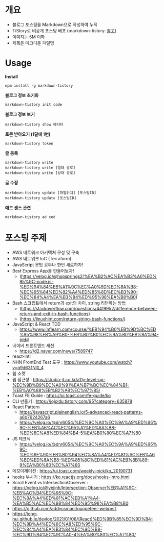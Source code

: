# 개요

- 블로그 포스팅을 Markdown으로 작성하여 누적
- TiStory로 비공개 포스팅 배포 (markdown-tistory: [참고](https://github.com/jojoldu/markdown-tistory))
- 이미지는 5M 이하
- 제목은 마크다운 파일명

# Usage

**Install**

```
npm install -g markdown-tistory
```

**블로그 정보 초기화**

```
markdown-tistory init code
```

**블로그 정보 보기**

```
markdown-tistory show 에디터
```

**토큰 받아오기 (1달에 1번)**

```
markdown-tistory token
```

**글 등록**

```
markdown-tistory write
markdown-tistory write [절대 경로]
markdown-tistory write [상대 경로]
```

**글 수정**

```
markdown-tistory update [파일위치] [포스팅ID]
markdown-tistory update [포스팅ID]
```

**애드 샌스 관련**

```
markdown-tistory ad cod
```

# 포스팅 주제

- AWS 네트워크 아키텍처 구성 및 구축
- AWS 네트워크 IoC (Terraform)
- JavaScript 문법 공부나 한번 새로하자!
- Best Express App을 만들어보자!
  - (https://velog.io/@hopsprings2/%EA%B2%AC%EA%B3%A0%ED%95%9C-node.js-%ED%94%84%EB%A1%9C%EC%A0%9D%ED%8A%B8-%EC%95%84%ED%82%A4%ED%85%8D%EC%B3%90-%EC%84%A4%EA%B3%84%ED%95%98%EA%B8%B0)
- Bash 스크립트에서 return과 exit의 차이, string 리턴하는 방법
  - (https://stackoverflow.com/questions/4419952/difference-between-return-and-exit-in-bash-functions)
  - (https://linuxhint.com/return-string-bash-functions/)
- JavaScript & React TDD
  - https://www.inflearn.com/course/%EB%94%B0%EB%9D%BC%ED%95%98%EB%A9%B0-%EB%B0%B0%EC%9A%B0%EB%8A%94-tdd#
- 네이버 프론트앤드 세션
  - https://d2.naver.com/news/7589747
- react-intl
- NHN FrontEnd Test 도구 : https://www.youtube.com/watch?v=q9d631Nl0_4
- 웹 소켓
- 웹 접근성 : https://studio-jt.co.kr/a11y-level-up-%EC%9B%B9%EC%A0%91%EA%B7%BC%EC%84%B1-%EB%A0%88%EB%B2%A8%EC%97%85/
- Toast FE Guide : https://ui.toast.com/fe-guide/ko
- CLI 만들기 : https://jojoldu.tistory.com/95?category=635878
- React Pattern
  - https://javascript.plainenglish.io/5-advanced-react-patterns-a6b7624267a6
  - https://velog.io/@dnr6054/%EC%9C%A0%EC%9A%A9%ED%95%9C-%EB%A6%AC%EC%95%A1%ED%8A%B8-%ED%8C%A8%ED%84%B4-5%EA%B0%80%EC%A7%80
- JS 테크닉
  - https://velog.io/@dnr6054/%EC%9C%A0%EC%9A%A9%ED%95%9C-%EC%9E%90%EB%B0%94%EC%8A%A4%ED%81%AC%EB%A6%BD%ED%8A%B8-%ED%85%8C%ED%81%AC%EB%8B%89-9%EA%B0%80%EC%A7%80
- 메모이제이션 : https://ui.toast.com/weekly-pick/ko_20190731
- hooks 부시기 : https://ko.reactjs.org/docs/hooks-intro.html
- Scroll Event vs IntersectionObserver : https://velog.io/@yejinh/Intersection-Observer%EB%A1%9C-%EB%AC%B4%ED%95%9C-%EC%8A%A4%ED%81%AC%EB%A1%A4-%EA%B5%AC%ED%98%84%ED%95%98%EA%B8%B0
- https://github.com/addyosmani/puppeteer-webperf
- https://jong-hui.github.io/devlog/2021/01/08/(React)%ED%9B%85%EC%9D%B4-%EC%8B%A4%ED%8C%A8%ED%95%9C-%EC%84%A4%EA%B3%84%EC%9D%B8-%EC%9D%B4%EC%9C%A0-4%EA%B0%80%EC%A7%80/
